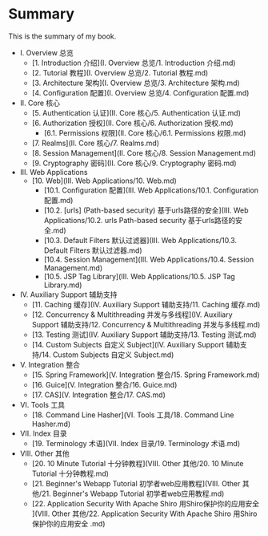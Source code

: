 # Summary

This is the summary of my book.

* I. Overview 总览
	* [1. Introduction 介绍](I. Overview 总览/1. Introduction 介绍.md) 
	* [2. Tutorial 教程](I. Overview 总览/2. Tutorial 教程.md) 
	* [3. Architecture 架构](I. Overview 总览/3. Architecture 架构.md) 
	* [4. Configuration 配置](I. Overview 总览/4. Configuration 配置.md) 
* II. Core 核心
	* [5. Authentication 认证](II. Core 核心/5. Authentication 认证.md) 
	* [6. Authorization 授权](II. Core 核心/6. Authorization 授权.md) 
	 	* [6.1. Permissions 权限](II. Core 核心/6.1. Permissions 权限.md) 
	* [7. Realms](II. Core 核心/7. Realms.md) 
	* [8. Session Management](II. Core 核心/8. Session Management.md) 
	* [9. Cryptography 密码](II. Core 核心/9. Cryptography 密码.md) 
* III. Web Applications
	* [10. Web](III. Web Applications/10. Web.md) 
	   * [10.1. Configuration 配置](III. Web Applications/10.1. Configuration 配置.md) 
	   * [10.2. [urls] (Path-based security) 基于urls路径的安全](III. Web Applications/10.2. urls Path-based security 基于urls路径的安全.md) 
	   * [10.3. Default Filters 默认过滤器](III. Web Applications/10.3. Default Filters 默认过滤器.md) 
	   * [10.4. Session Management](III. Web Applications/10.4. Session Management.md) 
	   * [10.5. JSP Tag Library](III. Web Applications/10.5. JSP Tag Library.md) 
* IV. Auxiliary Support 辅助支持
	* [11. Caching 缓存](IV. Auxiliary Support 辅助支持/11. Caching 缓存.md) 
	* [12. Concurrency & Multithreading 并发与多线程](IV. Auxiliary Support 辅助支持/12. Concurrency & Multithreading 并发与多线程.md) 
	* [13. Testing 测试](IV. Auxiliary Support 辅助支持/13. Testing 测试.md) 
	* [14. Custom Subjects 自定义 Subject](IV. Auxiliary Support 辅助支持/14. Custom Subjects 自定义 Subject.md) 
* V. Integration 整合
	* [15. Spring Framework](V. Integration 整合/15. Spring Framework.md)
	* [16. Guice](V. Integration 整合/16. Guice.md)
	* [17. CAS](V. Integration 整合/17. CAS.md) 
* VI. Tools 工具
	* [18. Command Line Hasher](VI. Tools 工具/18. Command Line Hasher.md) 
* VII. Index 目录
	* [19. Terminology 术语](VII. Index 目录/19. Terminology 术语.md) 
* VIII. Other 其他
	* [20. 10 Minute Tutorial 十分钟教程](VIII. Other 其他/20. 10 Minute Tutorial 十分钟教程.md) 
	* [21. Beginner's Webapp Tutorial 初学者web应用教程](VIII. Other 其他/21. Beginner's Webapp Tutorial 初学者web应用教程.md) 
	* [22. Application Security With Apache Shiro 用Shiro保护你的应用安全 ](VIII. Other 其他/22. Application Security With Apache Shiro 用Shiro保护你的应用安全 .md) 